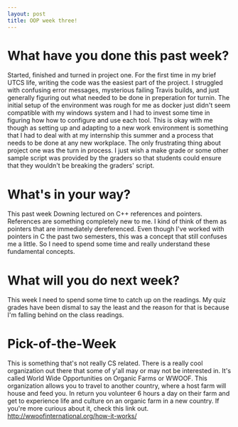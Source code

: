 ```yaml
---
layout: post
title: OOP week three!
---
```


# What have you done this past week?

Started, finished and turned in project one. For the first time in my brief UTCS life, writing the code was the easiest part of the project. I struggled with confusing error messages, mysterious failing Travis builds, and just generally figuring out what needed to be done in preperation for turnin. The initial setup of the environment was rough for me as docker just didn't seem compatible with my windows system and I had to invest some time in figuring how how to configure and use each tool. This is okay with me though as setting up and adapting to a new work environment is something that I had to deal with at my internship this summer and a process that needs to be done at any new workplace. The only frustrating thing about project one was the turn in process. I just wish a make grade or some other sample script was provided by the graders so that students could ensure that they wouldn't be breaking the graders' script.

# What's in your way?

This past week Downing lectured on C++ references and pointers. References are something completely new to me. I kind of think of them as pointers that are immediately dereferenced. Even though I've worked with pointers in C the past two semesters, this was a concept that still confuses me a little. So I need to spend some time and really understand these fundamental concepts.

# What will you do next week?

This week I need to spend some time to catch up on the readings. My quiz grades have been dismal to say the least and the reason for that is because I'm falling behind on the class readings.

# Pick-of-the-Week

This is something that's not really CS related. There is a really cool organization out there that some of y'all may or may not be interested in. It's called World Wide Opportunities on Organic Farms or WWOOF. This organization allows you to travel to another country, where a host farm will house and feed you. In return you volunteer 6 hours a day on their farm and get to experience life and culture on an organic farm in a new country. If you're more curious about it, check this link out. http://wwoofinternational.org/how-it-works/ 
